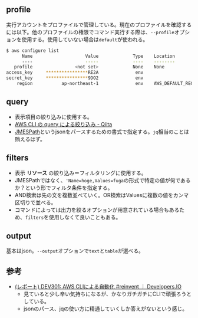 profile
----

実行アカウントをプロファイルで管理している。現在のプロファイルを確認するには以下。他のプロファイルの権限でコマンド実行する際は、`--profile`オプションを使用する。使用していない場合は`default`が使われる。

```bash
$ aws configure list
      Name                    Value             Type    Location
      ----                    -----             ----    --------
   profile                <not set>             None    None
access_key     ****************RE2A              env
secret_key     ****************9DO2              env
    region           ap-northeast-1              env    AWS_DEFAULT_REGION
```

query
----

* 表示項目の絞り込みに使用する。
* [AWS CLI の query による絞り込み - Qiita](http://qiita.com/draco/items/fa09ae0c2f51de9de449)
* [JMESPath](http://jmespath.org/)というjsonをパースするための書式で指定する。`jq`相当のことは賄えるはず。

filters
----

* 表示 **リソース** の絞り込み＝フィルタリングに使用する。
* JMESPathではなく、`'Name=hoge,Values=fuga`の形式で特定の値が何であるか？という形でフィルタ条件を指定する。
* AND検索は先の文を複数並べていく。OR検索はValuesに複数の値をカンマ区切りで並べる。
* コマンドによっては出力を絞るオプションが用意されている場合もあるため、`filters`を使用しなくて良いこともある。

output
----

基本はjson。`--output`オプションで`text`と`table`が選べる。

参考
----

* [(レポート) DEV301: AWS CLIによる自動化 #reinvent ｜ Developers.IO](http://dev.classmethod.jp/cloud/aws/reinvent2015_dev301-automating-aws-with-the-aws-cli/)
  * 見ていると少し辛い気持ちになるが、かなりガチガチにCLIで頑張ろうとしている。
  * jsonのパース、jqの使い方に精通していくしか答えがないという感じ。